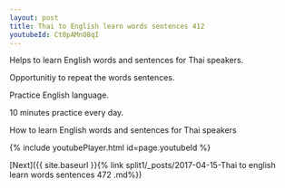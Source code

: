 ```yaml
---
layout: post
title: Thai to English learn words sentences 412 
youtubeId: Ct0pAMnO8qI
---
```

 
 
Helps to learn English words and sentences for Thai speakers.

Opportunitiy to repeat the words sentences. 

Practice English language. 
 
10 minutes practice every day. 
 
How to learn English words and sentences for Thai speakers 
 
{% include youtubePlayer.html id=page.youtubeId %}
 
 
[Next]({{ site.baseurl }}{% link  split1/_posts/2017-04-15-Thai to english learn words sentences 472 .md%})
 
